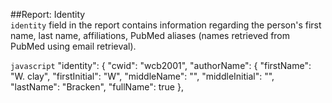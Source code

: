 ##Report: Identity<br>
`identity` field in the report contains information regarding the person's first name, last name, affiliations, PubMed aliases (names retrieved from PubMed using email retrieval).

```javascript```
"identity": {
"cwid": "wcb2001",
"authorName": {
"firstName": "W. clay",
"firstInitial": "W",
"middleName": "",
"middleInitial": "",
"lastName": "Bracken",
"fullName": true
},